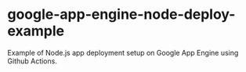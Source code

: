 # google-app-engine-node-deploy-example
Example of Node.js app deployment setup on Google App Engine using Github Actions.
